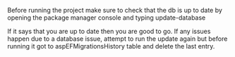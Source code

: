 Before running the project make sure to check that the db is up to date by opening the package manager console and typing
update-database

If it says that you are up to date then you are good to go. If any issues happen due to a database issue, attempt to run the update again but before running it got to aspEFMigrationsHistory table and delete the last entry.
